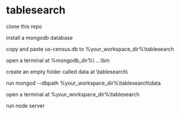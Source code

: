 # tablesearch

clone this repo

install a mongodb database

copy and paste us-census.db to %your_workspace_dir%\tablesearch

open a terminal at %mongodb_dir%\ ...\bin

create an empty folder called data at \tablesearch\

run mongod --dbpath %your_workspace_dir%\tablesearch\data

open a terminal at %your_workspace_dir%\tablesearch

run node server
